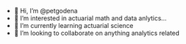 - 👋 Hi, I’m @petgodena
- 👀 I’m interested in actuarial math and data anlytics...
- 🌱 I’m currently learning actuarial science
- 💞️ I’m looking to collaborate on anything analytics related


<!---
petgodena/petgodena is a ✨ special ✨ repository because its `README.md` (this file) appears on your GitHub profile.
You can click the Preview link to take a look at your changes.
--->
